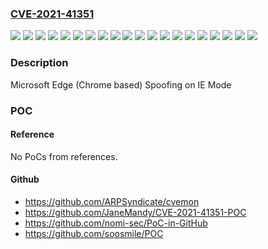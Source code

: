 ### [CVE-2021-41351](https://cve.mitre.org/cgi-bin/cvename.cgi?name=CVE-2021-41351)
![](https://img.shields.io/static/v1?label=Product&message=Microsoft%20Edge%20(Chromium-based)%20in%20IE%20Mode%20on%20Windows%2010%20Version%201809%20for%2032-bit%20Systems&color=blue)
![](https://img.shields.io/static/v1?label=Product&message=Microsoft%20Edge%20(Chromium-based)%20in%20IE%20Mode%20on%20Windows%2010%20Version%201809%20for%20ARM64-based%20Systems&color=blue)
![](https://img.shields.io/static/v1?label=Product&message=Microsoft%20Edge%20(Chromium-based)%20in%20IE%20Mode%20on%20Windows%2010%20Version%201809%20for%20x64-based%20Systems&color=blue)
![](https://img.shields.io/static/v1?label=Product&message=Microsoft%20Edge%20(Chromium-based)%20in%20IE%20Mode%20on%20Windows%2010%20Version%201909%20for%2032-bit%20Systems&color=blue)
![](https://img.shields.io/static/v1?label=Product&message=Microsoft%20Edge%20(Chromium-based)%20in%20IE%20Mode%20on%20Windows%2010%20Version%201909%20for%20ARM64-based%20Systems&color=blue)
![](https://img.shields.io/static/v1?label=Product&message=Microsoft%20Edge%20(Chromium-based)%20in%20IE%20Mode%20on%20Windows%2010%20Version%201909%20for%20x64-based%20Systems&color=blue)
![](https://img.shields.io/static/v1?label=Product&message=Microsoft%20Edge%20(Chromium-based)%20in%20IE%20Mode%20on%20Windows%2010%20Version%202004%20for%2032-bit%20Systems&color=blue)
![](https://img.shields.io/static/v1?label=Product&message=Microsoft%20Edge%20(Chromium-based)%20in%20IE%20Mode%20on%20Windows%2010%20Version%202004%20for%20ARM64-based%20Systems&color=blue)
![](https://img.shields.io/static/v1?label=Product&message=Microsoft%20Edge%20(Chromium-based)%20in%20IE%20Mode%20on%20Windows%2010%20Version%202004%20for%20x64-based%20Systems&color=blue)
![](https://img.shields.io/static/v1?label=Product&message=Microsoft%20Edge%20(Chromium-based)%20in%20IE%20Mode%20on%20Windows%2010%20Version%2020H2%20for%2032-bit%20Systems&color=blue)
![](https://img.shields.io/static/v1?label=Product&message=Microsoft%20Edge%20(Chromium-based)%20in%20IE%20Mode%20on%20Windows%2010%20Version%2020H2%20for%20ARM64-based%20Systems&color=blue)
![](https://img.shields.io/static/v1?label=Product&message=Microsoft%20Edge%20(Chromium-based)%20in%20IE%20Mode%20on%20Windows%2010%20Version%2020H2%20for%20x64-based%20Systems&color=blue)
![](https://img.shields.io/static/v1?label=Product&message=Microsoft%20Edge%20(Chromium-based)%20in%20IE%20Mode%20on%20Windows%2010%20Version%2021H1%20for%2032-bit%20Systems&color=blue)
![](https://img.shields.io/static/v1?label=Product&message=Microsoft%20Edge%20(Chromium-based)%20in%20IE%20Mode%20on%20Windows%2010%20Version%2021H1%20for%20ARM64-based%20Systems&color=blue)
![](https://img.shields.io/static/v1?label=Product&message=Microsoft%20Edge%20(Chromium-based)%20in%20IE%20Mode%20on%20Windows%2010%20Version%2021H1%20for%20x64-based%20Systems&color=blue)
![](https://img.shields.io/static/v1?label=Product&message=Microsoft%20Edge%20(Chromium-based)%20in%20IE%20Mode%20on%20Windows%2011%20for%20ARM64-based%20Systems&color=blue)
![](https://img.shields.io/static/v1?label=Product&message=Microsoft%20Edge%20(Chromium-based)%20in%20IE%20Mode%20on%20Windows%2011%20for%20x64-based%20Systems&color=blue)
![](https://img.shields.io/static/v1?label=Product&message=Microsoft%20Edge%20(Chromium-based)%20in%20IE%20Mode%20on%20Windows%20Server%202019&color=blue)
![](https://img.shields.io/static/v1?label=Version&message=n%2Fa&color=blue)
![](https://img.shields.io/static/v1?label=Vulnerability&message=Spoofing&color=brighgreen)

### Description

Microsoft Edge (Chrome based) Spoofing on IE Mode

### POC

#### Reference
No PoCs from references.

#### Github
- https://github.com/ARPSyndicate/cvemon
- https://github.com/JaneMandy/CVE-2021-41351-POC
- https://github.com/nomi-sec/PoC-in-GitHub
- https://github.com/soosmile/POC

